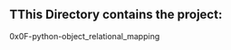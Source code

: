 TThis Directory contains the project:
------------------------------------
0x0F-python-object_relational_mapping
